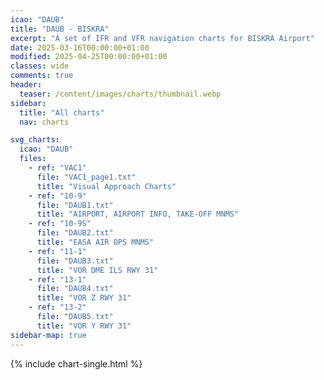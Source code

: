 ```yaml
---
icao: "DAUB"
title: "DAUB - BISKRA"
excerpt: "A set of IFR and VFR navigation charts for BISKRA Airport"
date: 2025-03-16T00:00:00+01:00
modified: 2025-04-25T00:00:00+01:00
classes: wide
comments: true
header:
  teaser: /content/images/charts/thumbnail.webp
sidebar:
  title: "All charts"
  nav: charts

svg_charts:
  icao: "DAUB"
  files:
    - ref: "VAC1"
      file: "VAC1_page1.txt"
      title: "Visual Approach Charts"
    - ref: "10-9"
      file: "DAUB1.txt"
      title: "AIRPORT, AIRPORT INFO, TAKE-OFF MNMS"
    - ref: "10-9S"
      file: "DAUB2.txt"
      title: "EASA AIR OPS MNMS"
    - ref: "11-1"
      file: "DAUB3.txt"
      title: "VOR DME ILS RWY 31"
    - ref: "13-1"
      file: "DAUB4.txt"
      title: "VOR Z RWY 31"
    - ref: "13-2"
      file: "DAUB5.txt"
      title: "VOR Y RWY 31"
sidebar-map: true
---
```


{% include chart-single.html %}
